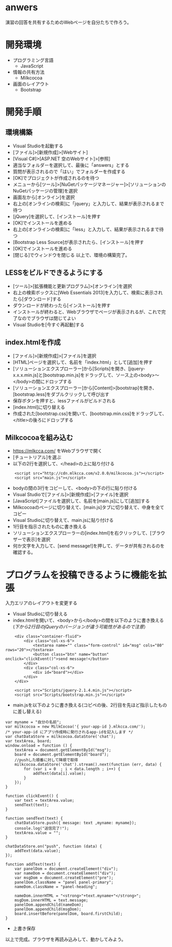 # anwers
演習の回答を共有するためのWebページを自分たちで作ろう。

# 開発環境
- プログラミング言語
    - JavaScript
- 情報の共有方法
    - Milkcocoa
- 画面のレイアウト
    - Bootstrap

# 開発手順
## 環境構築
- Visual Studioを起動する
- [ファイル]>[新規作成]>[Webサイト]
- [Visual C#]>[ASP.NET 空のWebサイト]>[参照]
- 適当なフォルダーを選択して、最後に「answers」とする
- 質問が表示されるので「はい」でフォルダーを作成する
- [OK]でプロジェクトが作成されるのを待つ
- メニューから[ツール]>[NuGetパッケージマネージャー]>[ソリューションのNuGetパッケージの管理]を選択
- 画面左から[オンライン]を選択
- 右上の[オンラインの検索]に「jquery」と入力して、結果が表示されるまで待つ
- [jQuery]を選択して、[インストール]を押す
- [OK]でインストールを進める
- 右上の[オンラインの検索]に「less」と入力して、結果が表示されるまで待つ
- [Bootstrap Less Source]が表示されたら、[インストール]を押す
- [OK]でインストールを進める
- [閉じる]でウィンドウを閉じる
以上で、環境の構築完了。

## LESSをビルドできるようにする
- [ツール]>[拡張機能と更新プログラム]>[オンライン]を選択
- 右上の検索ボックスに[Web Essentials 2013]を入力して、検索に表示されたら[ダウンロード]する
- ダウンロードが終わったら[インストール]を押す
- インストールが終わると、Webブラウザでページが表示されるが、これで完了なのでブラウザは閉じてよい
- Visual Studioを[今すぐ再起動]する


## index.htmlを作成
- [ファイル]>[新規作成]>[ファイル]を選択
- [HTML]ページを選択して、名前を「index.html」として[追加]を押す
- [ソリューションエクスプローラー]から[Scripts]を開き、[jquery-x.x.x.min.js]と[bootstrap.min.js]をドラッグして、ソース上の&lt;body&gt;～&lt;/body&gt;の間にドロップする
- [ソリューションエクスプローラー]から[Content]>[bootstrap]を開き、[bootstrap.less]をダブルクリックして呼び出す
- 保存ボタンを押すと、lessファイルがビルドされる
- [index.html]に切り替える
- 作成された[bootstrap.css]を開いて、[bootstrap.min.css]をドラッグして、&lt;/title&gt;の後ろにドロップする

## Milkcocoaを組み込む
- https://mlkcca.com/ をWebブラウザで開く
- [チュートリアル]を選ぶ
- 以下の2行を選択して、&lt;/head&gt;の上に貼り付ける
```
    <script src="http://cdn.mlkcca.com/v2.0.0/milkcocoa.js"></script>
    <script src="main.js"></script>
```
- bodyの間の3行をコピーして、&lt;body&gt;の下の行に貼り付ける
- Visual Studioで[ファイル]>[新規作成]>[ファイル]を選択
- [JavaScript]ファイルを選択して、名前を[main.js]にして[追加]する
- Milkcocoaのページに切り替えて、[main.js]タブに切り替えて、中身を全てコピー
- Visual Studioに切り替えて、main.jsに貼り付ける
- 1行目を指示されたものに書き換える
- ソリューションエクスプローラーの[index.html]を右クリックして、[ブラウザーで表示]を選択
- 何か文字を入力して、[send message!]を押して、データが共有されるのを確認する。

# プログラムを投稿できるように機能を拡張
入力エリアのレイアウトを変更する
- Visual Studioに切り替える
- index.htmlを開いて、&lt;body&gt;から&lt;/body&gt;の間を以下のように書き換える(*下から2行目のjQueryのバージョンが違う可能性があるので注意*）
```
    <div class="container-fluid">
        <div class="col-xs-6">
            <textarea name="" class="form-control" id="msg" cols="80" rows="20"></textarea>
            <button class="btn" name="button" onclick="clickEvent()">send message!</button>
        </div>
        <div class="col-xs-6">
            <div id="board"></div>
        </div>
    </div>

    <script src="Scripts/jquery-2.1.4.min.js"></script>
    <script src="Scripts/bootstrap.min.js"></script>
```
- main.jsを以下のように書き換える(コピペの後、2行目を先ほど指示したものに差し替える)
```
var myname = "自分の名前";
var milkcocoa = new MilkCocoa('{ your-app-id }.mlkcca.com/');
/* your-app-id にアプリ作成時に発行されるapp-idを記入します */
var chatDataStore = milkcocoa.dataStore('chat');
var textArea, board;
window.onload = function () {
    textArea = document.getElementById("msg");
    board = document.getElementById("board");
    //pushした順番に対して降順で取得
    milkcocoa.dataStore('chat').stream().next(function (err, data) {
        for (var i = 0  ; i < data.length ; i++) {
            addText(data[i].value);
        }
    });
}

function clickEvent() {
    var text = textArea.value;
    sendText(text);
}

function sendText(text) {
    chatDataStore.push({ message: text ,myname: myname});
    console.log("送信完了!");
    textArea.value = "";
}

chatDataStore.on("push", function (data) {
    addText(data.value);
});

function addText(text) {
    var panelDom = document.createElement("div");
    var nameDom = document.createElement("div");
    var msgDom = document.createElement("pre");
    panelDom.className = "panel panel-primary";
    nameDom.className = "panel-heading";

    nameDom.innerHTML = "<strong>"+text.myname+"</strong>";
    msgDom.innerHTML = text.message;
    panelDom.appendChild(nameDom);
    panelDom.appendChild(msgDom);
    board.insertBefore(panelDom, board.firstChild);
}

```
- 上書き保存

以上で完成。ブラウザを再読み込みして、動かしてみよう。


